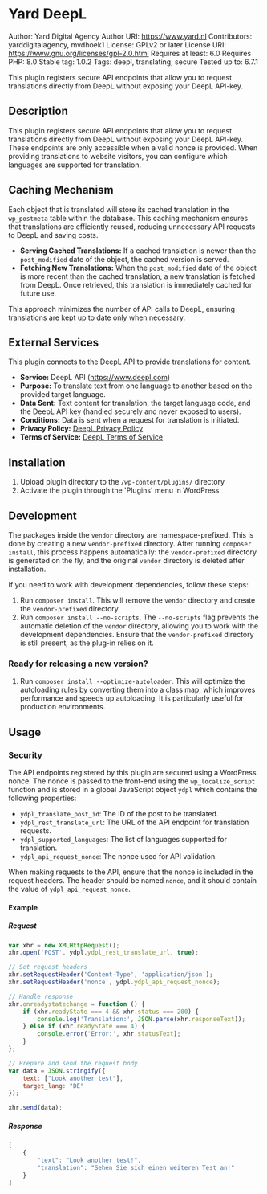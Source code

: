 # Yard DeepL

Author: Yard Digital Agency
Author URI: <https://www.yard.nl>
Contributors: yarddigitalagency, mvdhoek1
License: GPLv2 or later
License URI: <https://www.gnu.org/licenses/gpl-2.0.html>
Requires at least: 6.0
Requires PHP: 8.0
Stable tag: 1.0.2
Tags: deepl, translating, secure
Tested up to: 6.7.1

This plugin registers secure API endpoints that allow you to request translations directly from DeepL without exposing your DeepL API-key.

## Description

This plugin registers secure API endpoints that allow you to request translations directly from DeepL without exposing your DeepL API-key. These endpoints are only accessible when a valid nonce is provided.
When providing translations to website visitors, you can configure which languages are supported for translation.

## Caching Mechanism

Each object that is translated will store its cached translation in the `wp_postmeta` table within the database. This caching mechanism ensures that translations are efficiently reused, reducing unnecessary API requests to DeepL and saving costs.

- **Serving Cached Translations:** If a cached translation is newer than the `post_modified` date of the object, the cached version is served.
- **Fetching New Translations:** When the `post_modified` date of the object is more recent than the cached translation, a new translation is fetched from DeepL. Once retrieved, this translation is immediately cached for future use.

This approach minimizes the number of API calls to DeepL, ensuring translations are kept up to date only when necessary.

## External Services

This plugin connects to the DeepL API to provide translations for content.

- **Service:** DeepL API (<https://www.deepl.com>)
- **Purpose:** To translate text from one language to another based on the provided target language.
- **Data Sent:** Text content for translation, the target language code, and the DeepL API key (handled securely and never exposed to users).
- **Conditions:** Data is sent when a request for translation is initiated.
- **Privacy Policy:** [DeepL Privacy Policy](https://www.deepl.com/privacy)
- **Terms of Service:** [DeepL Terms of Service](https://www.deepl.com/pro-license)

## Installation

1. Upload plugin directory to the `/wp-content/plugins/` directory
2. Activate the plugin through the 'Plugins' menu in WordPress

## Development

The packages inside the `vendor` directory are namespace-prefixed. This is done by creating a new `vendor-prefixed` directory. After running `composer install`, this process happens automatically: the `vendor-prefixed` directory is generated on the fly, and the original `vendor` directory is deleted after installation.

If you need to work with development dependencies, follow these steps:

1. Run `composer install`. This will remove the `vendor` directory and create the `vendor-prefixed` directory.
2. Run `composer install --no-scripts`. The `--no-scripts` flag prevents the automatic deletion of the `vendor` directory, allowing you to work with the development dependencies. Ensure that the `vendor-prefixed` directory is still present, as the plug-in relies on it.

### Ready for releasing a new version?

1. Run `composer install --optimize-autoloader`. This will optimize the autoloading rules by converting them into a class map, which improves performance and speeds up autoloading. It is particularly useful for production environments.

## Usage

### Security

The API endpoints registered by this plugin are secured using a WordPress nonce. The nonce is passed to the front-end using the `wp_localize_script` function and is stored in a global JavaScript object `ydpl` which contains the following properties:

- `ydpl_translate_post_id`: The ID of the post to be translated.
- `ydpl_rest_translate_url`: The URL of the API endpoint for translation requests.
- `ydpl_supported_languages`: The list of languages supported for translation.
- `ydpl_api_request_nonce`: The nonce used for API validation.

When making requests to the API, ensure that the nonce is included in the request headers. The header should be named `nonce`, and it should contain the value of `ydpl_api_request_nonce`.

#### Example

##### Request

```javascript
var xhr = new XMLHttpRequest();
xhr.open('POST', ydpl.ydpl_rest_translate_url, true);

// Set request headers
xhr.setRequestHeader('Content-Type', 'application/json');
xhr.setRequestHeader('nonce', ydpl.ydpl_api_request_nonce);

// Handle response
xhr.onreadystatechange = function () {
    if (xhr.readyState === 4 && xhr.status === 200) {
        console.log('Translation:', JSON.parse(xhr.responseText));
    } else if (xhr.readyState === 4) {
        console.error('Error:', xhr.statusText);
    }
};

// Prepare and send the request body
var data = JSON.stringify({
    text: ["Look another test"],
    target_lang: "DE"
});

xhr.send(data);
```

##### Response

```javascript
[
    {
        "text": "Look another test!",
        "translation": "Sehen Sie sich einen weiteren Test an!"
    }
]
```
